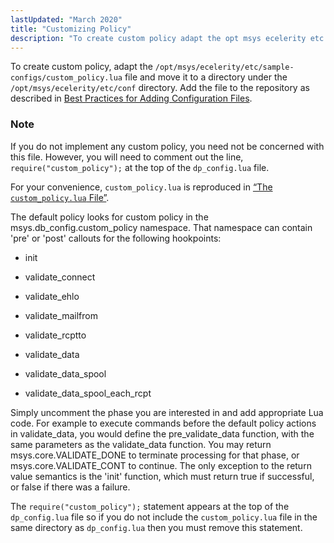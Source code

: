 ```yaml
---
lastUpdated: "March 2020"
title: "Customizing Policy"
description: "To create custom policy adapt the opt msys ecelerity etc sample configs custom policy lua file and move it to a directory under the opt msys ecelerity etc conf directory Add the file to the repository as described in Best Practices for Adding Configuration Files If you do not implement..."
---
```


To create custom policy, adapt the `/opt/msys/ecelerity/etc/sample-configs/custom_policy.lua` file and move it to a directory under the `/opt/msys/ecelerity/etc/conf` directory. Add the file to the repository as described in [Best Practices for Adding Configuration Files](/momentum/3/3-reference/conf-adding-configuration-files).

### Note

If you do not implement any custom policy, you need not be concerned with this file. However, you will need to comment out the line, `require("custom_policy");` at the top of the `dp_config.lua` file.

For your convenience, `custom_policy.lua` is reproduced in [“The `custom_policy.lua` File”](/momentum/3/3-policy/policy-appendix-custom-policy-lua).

The default policy looks for custom policy in the msys.db_config.custom_policy namespace. That namespace can contain 'pre' or 'post' callouts for the following hookpoints:

*   init

*   validate_connect

*   validate_ehlo

*   validate_mailfrom

*   validate_rcptto

*   validate_data

*   validate_data_spool

*   validate_data_spool_each_rcpt

Simply uncomment the phase you are interested in and add appropriate Lua code. For example to execute commands before the default policy actions in validate_data, you would define the pre_validate_data function, with the same parameters as the validate_data function. You may return msys.core.VALIDATE_DONE to terminate processing for that phase, or msys.core.VALIDATE_CONT to continue. The only exception to the return value semantics is the 'init' function, which must return true if successful, or false if there was a failure.

The `require("custom_policy");` statement appears at the top of the `dp_config.lua` file so if you do not include the `custom_policy.lua` file in the same directory as `dp_config.lua` then you must remove this statement.